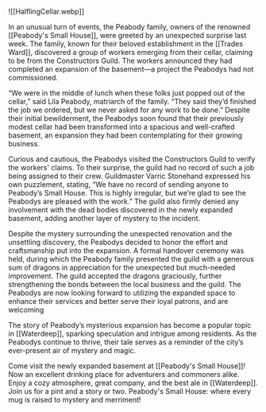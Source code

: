 ![[HalflingCellar.webp]]

In an unusual turn of events, the Peabody family, owners of the renowned [[Peabody's Small House]], were greeted by an unexpected surprise last week. The family, known for their beloved establishment in the [[Trades Ward]], discovered a group of workers emerging from their cellar, claiming to be from the Constructors Guild. The workers announced they had completed an expansion of the basement—a project the Peabodys had not commissioned.

“We were in the middle of lunch when these folks just popped out of the cellar,” said Lila Peabody, matriarch of the family. “They said they’d finished the job we ordered, but we never asked for any work to be done.” Despite their initial bewilderment, the Peabodys soon found that their previously modest cellar had been transformed into a spacious and well-crafted basement, an expansion they had been contemplating for their growing business.

Curious and cautious, the Peabodys visited the Constructors Guild to verify the workers' claims. To their surprise, the guild had no record of such a job being assigned to their crew. Guildmaster Varric Stonehand expressed his own puzzlement, stating, “We have no record of sending anyone to Peabody’s Small House. This is highly irregular, but we’re glad to see the Peabodys are pleased with the work.” The guild also firmly denied any involvement with the dead bodies discovered in the newly expanded basement, adding another layer of mystery to the incident.

Despite the mystery surrounding the unexpected renovation and the unsettling discovery, the Peabodys decided to honor the effort and craftsmanship put into the expansion. A formal handover ceremony was held, during which the Peabody family presented the guild with a generous sum of dragons in appreciation for the unexpected but much-needed improvement. The guild accepted the dragons graciously, further strengthening the bonds between the local business and the guild. The Peabodys are now looking forward to utilizing the expanded space to enhance their services and better serve their loyal patrons, and are welcoming

The story of Peabody’s mysterious expansion has become a popular topic in [[Waterdeep]], sparking speculation and intrigue among residents. As the Peabodys continue to thrive, their tale serves as a reminder of the city’s ever-present air of mystery and magic.

Come visit the newly expanded basement at [[Peabody's Small House]]! Now an excellent drinking place for adventurers and commoners alike. Enjoy a cozy atmosphere, great company, and the best ale in [[Waterdeep]]. Join us for a pint and a story or two. Peabody's Small House: where every mug is raised to mystery and merriment!
